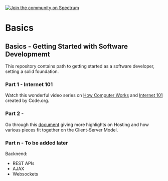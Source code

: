 [![Join the community on Spectrum](https://withspectrum.github.io/badge/badge.svg)](https://spectrum.chat/<mycommunity>)

# Basics

## Basics - Getting Started with Software Developmemt
This repository contains path to getting started as a software developer, setting a solid foundation.

### Part 1 - Internet 101
Watch this wonderful video series on [How Computer Works](https://www.khanacademy.org/computing/computer-science/how-computers-work2) and [Internet 101](https://www.khanacademy.org/computing/computer-science/internet-intro) created by Code.org.

### Part 2 - 
Go through this [document](https://docs.google.com/presentation/d/1MGiFW1r-X-hPlEt7_h0zqynS66NsfmMqDqbvMKL9aek/edit?usp=sharing) giving more highlights on Hosting and how various pieces fit together on the Client-Server Model.




### Part n - To be added later

Backnend:
 - REST APIs
 - AJAX
 - Websockets


